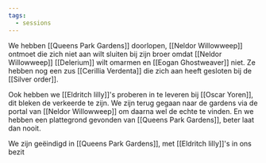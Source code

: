 ```yaml
---
tags:
  - sessions
---
```


We hebben [[Queens Park Gardens]]  doorlopen, [[Neldor Willowweep]] ontmoet die zich niet aan wilt sluiten bij zijn broer omdat [[Neldor Willowweep]] [[Delerium]] wilt omarmen en [[Eogan Ghostweaver]] niet. Ze hebben nog een zus [[Cerillia Verdenta]] die zich aan heeft gesloten bij de [[Silver order]].

Ook hebben we [[Eldritch lilly]]'s proberen in te leveren bij [[Oscar Yoren]], dit bleken de verkeerde te zijn. We zijn terug gegaan naar de gardens via de portal van [[Neldor Willowweep]] om daarna wel de echte te vinden. En we hebben een plattegrond gevonden van [[Queens Park Gardens]], beter laat dan nooit.

We zijn geëindigd in [[Queens Park Gardens]], met [[Eldritch lilly]]'s in ons bezit
